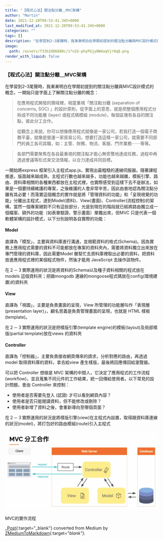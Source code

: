 ```yaml
---
title: "【程式心法】關注點分離＿MVC架構"
author: "Martin"
date: 2021-12-20T09:53:41.345+0000
last_modified_at: 2021-12-20T09:53:41.345+0000
categories: ""
tags: []
description: "在學習到2–3尾聲時，我漸漸明白在學期初提到的關注點分離與MVC設計模式的概念，一開始只是字面上了解關注點分離的概念："
image:
  path: /assets/f33b2d86880c/1*n2G-phyPGjy8WdaqVjrOqQ.png
render_with_liquid: false
---
```


### 【程式心法】關注點分離＿MVC架構

在學習到2–3尾聲時，我漸漸明白在學期初提到的關注點分離與MVC設計模式的概念，一開始只是字面上了解關注點分離的概念：


> 在應用程式開發的領域裡，相當重視「關注點分離 \(separation of concerns, SOC\) 」的設計原則，從字面上的意思，就是把整個應用程式分拆成不同功能層 \(layer\) 或程式碼模組 \(module\)，每個區塊有各自的關注點，彼此分工合作。 





> 從觀念上來說，你可以想像應用程式就像是一家公司，若我打造一個電子商務平臺，就像是營運一家貿易公司。想要打造這樣一家公司，就需要不同部門的員工各司其職，如：主管、財務、物流、客服、門巿業務⋯⋯等等。 





> 各部門需要聚焦在各自最重視的關注點才能心無旁鶩地達成任務，過程中再透過會議等形式來交流情報，以合力達成共同目標。 





一開始將express 框架引入主程式app\.js，實現出最粗糙的連線伺服器。隨著課程推進，版面越來越成熟，主程式行數也越來越多，功能也越來越雜，模板引擎、路由、資料庫相關的各種東西都放在主程式裡，也實際感受到這樣下去不是辦法，如果是一個要持續維護的專案，之後維護的人會非常辛苦，因此由衷地認為關注點分離有其必要！而落實這個概念的實作就是將「管理資料的功能」和「呈現視覺的功能」分離出主程式，達到Model\(資料\)、View\(畫面\)、Controller\(流程控制\)的架構，當然一個專案絕對不只有這些部分，光是到現在的階段就已經將路由獨立成一個檔案、額外的功能（如表單驗證、警示畫面）單獨出來，但MVC 只是代表一個軟體架構的設計模式，以下分別說明各自實際的功能：
#### Model

直譯為「模型」，主要與資料庫進行溝通，並規範資料的格式\(Schema\)。因為實務上應用程式需要的資料不可能都放在專案的資料夾內，需要將資料獨立出來放在專門管理的資料庫，因此需要Model 層幫忙去資料庫裡取出必要的資料，把資料放進應用程式裡的某個程式物件，然後才能用 JavaScript 去操作該物件。

在２－３實際運用的狀況是將資料的Schema以及種子資料相關的程式放在models 這個資料夾；把跟mongodb 連線的mongoose程式碼放在config\(環境建置\)的資料夾
#### View

直譯為「視圖」，主要是負責畫面的呈現，View 所管理的功能層叫作「表現層 \(presentation layer\)」，顧名思義是負責管理畫面的呈現，也就是 HTML 樣板 \(template\)。

在２－３實際運用的狀況是把樣版引擎\(template engine\)的模板\(layout\)及局部樣版\(partial template\)放在views 的資料夾
#### Controller

直譯為「控制器」，主要負責接收網頁傳來的請求，分析對應的路由，再透過model 取得資料庫的資料，拿去給view 產生樣版，最後將回應傳回給瀏覽器。

可以把 Controller 想做是 MVC 架構的中間人，它決定了應用程式的工作流程 \(workflow\)，並且蒐集不同元件的工作結果，統一回傳給使用者。以下常見的設計問題，會由 Controller 來控制：
- 使用者是否需要先登入 \(認證\) 才可以看到網頁內容？
- 使用者是否只能閱讀資料，但不能修改或刪除？
- 使用者新增了資料之後，會重新導向至哪個頁面？


在２－３實際運用的狀況是將樣版引擎\(view\)在主程式內設置，取得跟資料庫連線的狀況\(model\)，將打包好的路由模組\(route\)引入主程式


![MVC的實作流程](/assets/f33b2d86880c/1*n2G-phyPGjy8WdaqVjrOqQ.png)

MVC的實作流程



_[Post](https://medium.com/@martin87713/%E7%A8%8B%E5%BC%8F%E5%BF%83%E6%B3%95-%E9%97%9C%E6%B3%A8%E9%BB%9E%E5%88%86%E9%9B%A2-mvc%E6%9E%B6%E6%A7%8B-f33b2d86880c){:target="_blank"} converted from Medium by [ZMediumToMarkdown](https://github.com/ZhgChgLi/ZMediumToMarkdown){:target="_blank"}._
